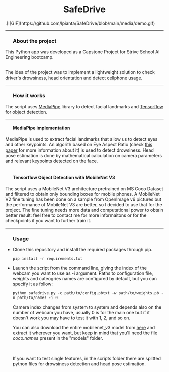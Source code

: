 <h1 align="center"><b>SafeDrive</b></h1>
.[![GIF](https://github.com/lpianta/SafeDrive/blob/main/media/demo.gif)
<hr>
<ul><h3><b>About the project</b></h3></ul>
This Python app was developed as a Capstone Project for Strive School AI Engineering bootcamp.
<br><br>

The idea of the project was to implement a lightweight solution to check driver's drowsiness, head orientation and detect cellphone usage.
<hr>
<ul><h3><b>How it works</b></h3></ul>
The script uses <a href="https://google.github.io/mediapipe/">MediaPipe</a> library to detect facial landmarks and <a href="https://www.tensorflow.org/">Tensorflow</a> for object detection.
<hr>
<ul><h4><b>MediaPipe implementation</b></h4></ul>
MediaPipe is used to extract facial landmarks that allow us to detect eyes and other keypoints. An algorith based on Eye Aspect Ratio (check <a href="http://vision.fe.uni-lj.si/cvww2016/proceedings/papers/05.pdf">this paper</a> for more information about it) is used to detect drowsiness. Head pose estimation is done by mathematical calculation on camera parameters and relevant keypoints detected on the face.
<br><br>
<ul><h4><b>Tensorflow Object Detection with MobileNet V3</b></h4></ul>
The script uses a MobileNet V3 architecture pretrained on MS Coco Dataset and filtered to obtain only bounding boxes for mobile phones. A MobileNet V2 fine tuning has been done on a sample from OpenImage v6 pictures but the performance of MobileNet V3 are better, so I decided to use that for the project. The fine tuning needs more data and computational power to obtain better result: feel free to contact me for more informaitons or for the checkpoints if you want to further train it.
<hr>
<ul><h3><b>Usage</b></h3></ul>
<ul>
<li>Clone this repository and install the required packages through pip.</li>

```
pip install -r requirements.txt
```

<li>Launch the script from the command line, giving the index of the webcam you want to use as -i argument. Paths to configuration file, weights and cateogries names are configured by default, but you can specify it as follow:

```
python safedrive.py -c path/to/config.pbtxt -w path/to/weights.pb -n path/to/names -i 0
```

 Camera index changes from system to system and depends also on the number of webcam you have, usually 0 is for the main one but if it doesn't work you may have to test it with 1, 2, and so on.</li>
 You can also download the entire mobilenet_v3 model from <a href="http://download.tensorflow.org/models/object_detection/ssd_mobilenet_v3_large_coco_2020_01_14.tar.gz">here</a> and extract it wherever you want, but keep in mind that you'll need the file <i>coco.names</i> present in the "models" folder.
 
<br><br>
If you want to test single features, in the scripts folder there are splitted python files for drowsiness detection and head pose estimation.